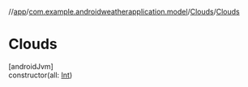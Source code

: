//[app](../../../index.md)/[com.example.androidweatherapplication.model](../index.md)/[Clouds](index.md)/[Clouds](-clouds.md)

# Clouds

[androidJvm]\
constructor(all: [Int](https://kotlinlang.org/api/latest/jvm/stdlib/kotlin/-int/index.html))
